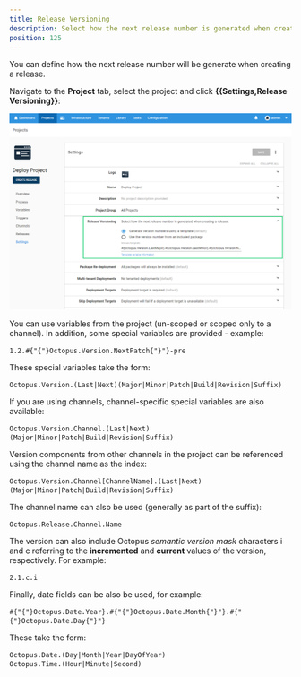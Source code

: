 ```yaml
---
title: Release Versioning
description: Select how the next release number is generated when creating a release.
position: 125
---
```

You can define how the next release number will be generate when creating a release.

Navigate to the **Project** tab, select the project and click **{{Settings,Release Versioning}}**:

![Release Versioning](images/release-versioning.png)

You can use variables from the project (un-scoped or scoped only to a channel). In addition, some special variables are provided - example:

```text
1.2.#{"{"}Octopus.Version.NextPatch{"}"}-pre
```

These special variables take the form:

```text
Octopus.Version.(Last|Next)(Major|Minor|Patch|Build|Revision|Suffix)
```

If you are using channels, channel-specific special variables are also available:

```text
Octopus.Version.Channel.(Last|Next)(Major|Minor|Patch|Build|Revision|Suffix)
```

Version components from other channels in the project can be referenced using the channel name as the index:

```text
Octopus.Version.Channel[ChannelName].(Last|Next)(Major|Minor|Patch|Build|Revision|Suffix)
```

The channel name can also be used (generally as part of the suffix):

```text
Octopus.Release.Channel.Name
```

The version can also include Octopus *semantic version mask* characters i and c referring to the **incremented** and **current** values of the version, respectively. For example:

```text
2.1.c.i
```

Finally, date fields can be also be used, for example:

```text
#{"{"}Octopus.Date.Year}.#{"{"}Octopus.Date.Month{"}"}.#{"{"}Octopus.Date.Day{"}"}
```

These take the form:

```text
Octopus.Date.(Day|Month|Year|DayOfYear)
Octopus.Time.(Hour|Minute|Second)
```
